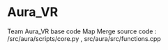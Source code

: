 # Aura_VR
Team Aura_VR base code
Map Merge source code : /src/aura/scripts/core.py , src/aura/src/functions.cpp
